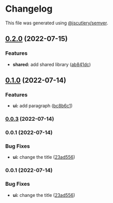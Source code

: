 # Changelog

This file was generated using [@jscutlery/semver](https://github.com/jscutlery/semver).

## [0.2.0](https://github.com/domirs/nx-test/compare/ui@0.1.0...ui@0.2.0) (2022-07-15)


### Features

* **shared:** add shared library ([ab841dc](https://github.com/domirs/nx-test/commit/ab841dcc7d11d01b9929690af8f86303cc8fc986))

## [0.1.0](https://github.com/domirs/nx-test/compare/ui@0.0.3...ui@0.1.0) (2022-07-14)


### Features

* **ui:** add paragraph ([bc8b6c1](https://github.com/domirs/nx-test/commit/bc8b6c1c7d63bbabf3f9f7b89a3c13bc7677c623))

### [0.0.3](https://github.com/domirs/nx-test/compare/ui@0.0.2...ui@0.0.3) (2022-07-14)

### 0.0.1 (2022-07-14)

### Bug Fixes

- **ui:** change the title ([23ad556](https://github.com/domirs/nx-test/commit/23ad556d7447f5af4e4b04408690dbfa996d1625))

### 0.0.1 (2022-07-14)

### Bug Fixes

- **ui:** change the title ([23ad556](https://github.com/domirs/nx-test/commit/23ad556d7447f5af4e4b04408690dbfa996d1625))
